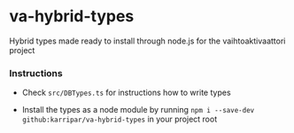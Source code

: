 # va-hybrid-types
Hybrid types made ready to install through node.js for the vaihtoaktivaattori project

### Instructions

- Check `src/DBTypes.ts` for instructions how to write types

- Install the types as a node module by running `npm i --save-dev github:karripar/va-hybrid-types` in your project root